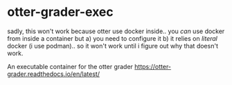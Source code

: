 # otter-grader-exec

sadly, this won't work because otter use docker inside.. you *can* use docker from inside a container but a) you need to configure it b) it relies on *literal* docker (i use podman).. so it won't work until i figure out why that doesn't work.

An executable container for the otter grader https://otter-grader.readthedocs.io/en/latest/
